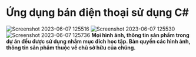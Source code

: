# Ứng dụng bán điện thoại sử dụng C# 


![Screenshot 2023-06-07 125516](https://github.com/Lamminhtuan/ECommerceWinform/assets/79350128/b15269fc-3a38-4074-a098-e5c4498edfce)
![Screenshot 2023-06-07 125530](https://github.com/Lamminhtuan/ECommerceWinform/assets/79350128/e2fb5dfc-1ce6-4704-9528-b3b754586bb2)
![Screenshot 2023-06-07 125736](https://github.com/Lamminhtuan/ECommerceWinform/assets/79350128/a79457d7-b307-4a0c-b085-6dad10c06c11)
<b>Mọi hình ảnh, thông tin sản phẩm trong dự án đều được sử dụng nhằm mục đích học tập. Bản quyền các hình ảnh, thông tin sản phẩm thuộc về chủ sở hữu của chúng.</b>

